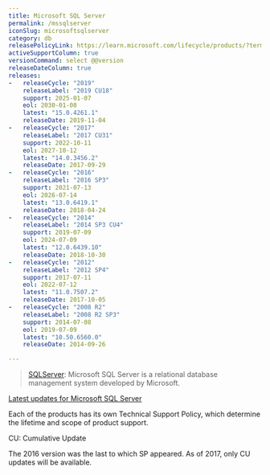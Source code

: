 ```yaml
---
title: Microsoft SQL Server
permalink: /mssqlserver
iconSlug: microsoftsqlserver
category: db
releasePolicyLink: https://learn.microsoft.com/lifecycle/products/?terms=SQL%20Server
activeSupportColumn: true
versionCommand: select @@version
releaseDateColumn: true
releases:
-   releaseCycle: "2019"
    releaseLabel: "2019 CU18"
    support: 2025-01-07
    eol: 2030-01-08
    latest: "15.0.4261.1"
    releaseDate: 2019-11-04
-   releaseCycle: "2017"
    releaseLabel: "2017 CU31"
    support: 2022-10-11
    eol: 2027-10-12
    latest: "14.0.3456.2"
    releaseDate: 2017-09-29
-   releaseCycle: "2016"
    releaseLabel: "2016 SP3"
    support: 2021-07-13
    eol: 2026-07-14
    latest: "13.0.6419.1"
    releaseDate: 2018-04-24
-   releaseCycle: "2014"
    releaseLabel: "2014 SP3 CU4"
    support: 2019-07-09
    eol: 2024-07-09
    latest: "12.0.6439.10"
    releaseDate: 2018-10-30
-   releaseCycle: "2012"
    releaseLabel: "2012 SP4"
    support: 2017-07-11
    eol: 2022-07-12
    latest: "11.0.7507.2"
    releaseDate: 2017-10-05
-   releaseCycle: "2008 R2"
    releaseLabel: "2008 R2 SP3"
    support: 2014-07-08
    eol: 2019-07-09
    latest: "10.50.6560.0"
    releaseDate: 2014-09-26

---
```


>[SQLServer](https://www.microsoft.com/sql-server/): Microsoft SQL Server is a relational database management system developed by Microsoft.

[Latest updates for Microsoft SQL Server](https://learn.microsoft.com/sql/database-engine/install-windows/latest-updates-for-microsoft-sql-server)

Each of the products has its own Technical Support Policy, which determine the lifetime and scope of product support.

CU: Cumulative Update

The 2016 version was the last to which SP appeared. As of 2017, only CU updates will be available.
